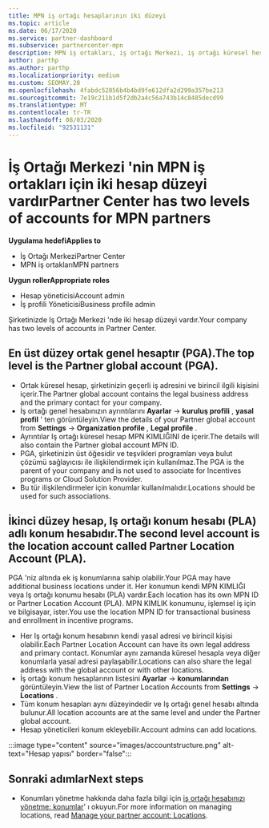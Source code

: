 ```yaml
---
title: MPN iş ortağı hesaplarının iki düzeyi
ms.topic: article
ms.date: 06/17/2020
ms.service: partner-dashboard
ms.subservice: partnercenter-mpn
description: MPN iş ortakları, iş ortağı Merkezi, iş ortağı küresel hesabı (PGA) ve Iş ortağı konumu hesabı (PLA) için iki hesap düzeyi hakkında bilgi alabilir.
author: parthp
ms.author: parthp
ms.localizationpriority: medium
ms.custom: SEOMAY.20
ms.openlocfilehash: 4fabdc52056b4b4bd9fe612dfa2d299a357be213
ms.sourcegitcommit: 7e19c211b1d5f2db2a4c56a743b14c8485decd99
ms.translationtype: MT
ms.contentlocale: tr-TR
ms.lasthandoff: 08/03/2020
ms.locfileid: "92531131"
---
```

# <a name="partner-center-has-two-levels-of-accounts-for-mpn-partners"></a><span data-ttu-id="ee313-103">İş Ortağı Merkezi 'nin MPN iş ortakları için iki hesap düzeyi vardır</span><span class="sxs-lookup"><span data-stu-id="ee313-103">Partner Center has two levels of accounts for MPN partners</span></span>

<span data-ttu-id="ee313-104">**Uygulama hedefi**</span><span class="sxs-lookup"><span data-stu-id="ee313-104">**Applies to**</span></span>

- <span data-ttu-id="ee313-105">İş Ortağı Merkezi</span><span class="sxs-lookup"><span data-stu-id="ee313-105">Partner Center</span></span>
- <span data-ttu-id="ee313-106">MPN iş ortakları</span><span class="sxs-lookup"><span data-stu-id="ee313-106">MPN partners</span></span>

<span data-ttu-id="ee313-107">**Uygun roller**</span><span class="sxs-lookup"><span data-stu-id="ee313-107">**Appropriate roles**</span></span>

- <span data-ttu-id="ee313-108">Hesap yöneticisi</span><span class="sxs-lookup"><span data-stu-id="ee313-108">Account admin</span></span>
- <span data-ttu-id="ee313-109">İş profili Yöneticisi</span><span class="sxs-lookup"><span data-stu-id="ee313-109">Business profile admin</span></span>


<span data-ttu-id="ee313-110">Şirketinizde Iş Ortağı Merkezi 'nde iki hesap düzeyi vardır.</span><span class="sxs-lookup"><span data-stu-id="ee313-110">Your company has two levels of accounts in Partner Center.</span></span>

## <a name="the-top-level-is-the-partner-global-account-pga"></a><span data-ttu-id="ee313-111">En üst düzey ortak genel hesaptır (PGA).</span><span class="sxs-lookup"><span data-stu-id="ee313-111">The top level is the Partner global account (PGA).</span></span>

- <span data-ttu-id="ee313-112">Ortak küresel hesap, şirketinizin geçerli iş adresini ve birincil ilgili kişisini içerir.</span><span class="sxs-lookup"><span data-stu-id="ee313-112">The Partner global account contains the legal business address and the primary contact for your company.</span></span> 
- <span data-ttu-id="ee313-113">İş ortağı genel hesabınızın ayrıntılarını **Ayarlar**  ->  **kuruluş profili** , **yasal profil** ' ten görüntüleyin.</span><span class="sxs-lookup"><span data-stu-id="ee313-113">View the details of your Partner global account from **Settings** -> **Organization profile** , **Legal profile** .</span></span>
- <span data-ttu-id="ee313-114">Ayrıntılar Iş ortağı küresel hesap MPN KIMLIĞINI de içerir.</span><span class="sxs-lookup"><span data-stu-id="ee313-114">The details will also contain the Partner global account MPN ID.</span></span> 
- <span data-ttu-id="ee313-115">PGA, şirketinizin üst öğesidir ve teşvikleri programları veya bulut çözümü sağlayıcısı ile ilişkilendirmek için kullanılmaz.</span><span class="sxs-lookup"><span data-stu-id="ee313-115">The PGA is the parent of your company and is not used to associate for Incentives programs or Cloud Solution Provider.</span></span> 
- <span data-ttu-id="ee313-116">Bu tür ilişkilendirmeler için konumlar kullanılmalıdır.</span><span class="sxs-lookup"><span data-stu-id="ee313-116">Locations should be used for such associations.</span></span>

## <a name="the-second-level-account-is-the-location-account-called-partner-location-account-pla"></a><span data-ttu-id="ee313-117">İkinci düzey hesap, Iş ortağı konum hesabı (PLA) adlı konum hesabıdır.</span><span class="sxs-lookup"><span data-stu-id="ee313-117">The second level account is the location account called Partner Location Account (PLA).</span></span>

<span data-ttu-id="ee313-118">PGA 'niz altında ek iş konumlarına sahip olabilir.</span><span class="sxs-lookup"><span data-stu-id="ee313-118">Your PGA may have additional business locations under it.</span></span> <span data-ttu-id="ee313-119">Her konumun kendi MPN KIMLIĞI veya Iş ortağı konumu hesabı (PLA) vardır.</span><span class="sxs-lookup"><span data-stu-id="ee313-119">Each location has its own MPN ID or Partner Location Account (PLA).</span></span> <span data-ttu-id="ee313-120">MPN KIMLIK konumunu, işlemsel iş için ve bilgisayar, ister.</span><span class="sxs-lookup"><span data-stu-id="ee313-120">You use the location MPN ID for transactional business and enrollment in incentive programs.</span></span>

- <span data-ttu-id="ee313-121">Her Iş ortağı konum hesabının kendi yasal adresi ve birincil kişisi olabilir.</span><span class="sxs-lookup"><span data-stu-id="ee313-121">Each Partner Location Account can have its own legal address and primary contact.</span></span> <span data-ttu-id="ee313-122">Konumlar aynı zamanda küresel hesapla veya diğer konumlarla yasal adresi paylaşabilir.</span><span class="sxs-lookup"><span data-stu-id="ee313-122">Locations can also share the legal address with the global account or with other locations.</span></span>
- <span data-ttu-id="ee313-123">İş ortağı konum hesaplarının listesini **Ayarlar**  ->  **konumlarından** görüntüleyin.</span><span class="sxs-lookup"><span data-stu-id="ee313-123">View the list of Partner Location Accounts from **Settings** -> **Locations** .</span></span>
- <span data-ttu-id="ee313-124">Tüm konum hesapları aynı düzeyindedir ve Iş ortağı genel hesabı altında bulunur.</span><span class="sxs-lookup"><span data-stu-id="ee313-124">All location accounts are at the same level and under the Partner global account.</span></span>
- <span data-ttu-id="ee313-125">Hesap yöneticileri konum ekleyebilir.</span><span class="sxs-lookup"><span data-stu-id="ee313-125">Account admins can add locations.</span></span>

:::image type="content" source="images/accountstructure.png" alt-text="Hesap yapısı" border="false":::

## <a name="next-steps"></a><span data-ttu-id="ee313-127">Sonraki adımlar</span><span class="sxs-lookup"><span data-stu-id="ee313-127">Next steps</span></span>

- <span data-ttu-id="ee313-128">Konumları yönetme hakkında daha fazla bilgi için [iş ortağı hesabınızı yönetme: konumlar](manage-locations.md)' ı okuyun.</span><span class="sxs-lookup"><span data-stu-id="ee313-128">For more information on managing locations, read [Manage your partner account: Locations](manage-locations.md).</span></span>
